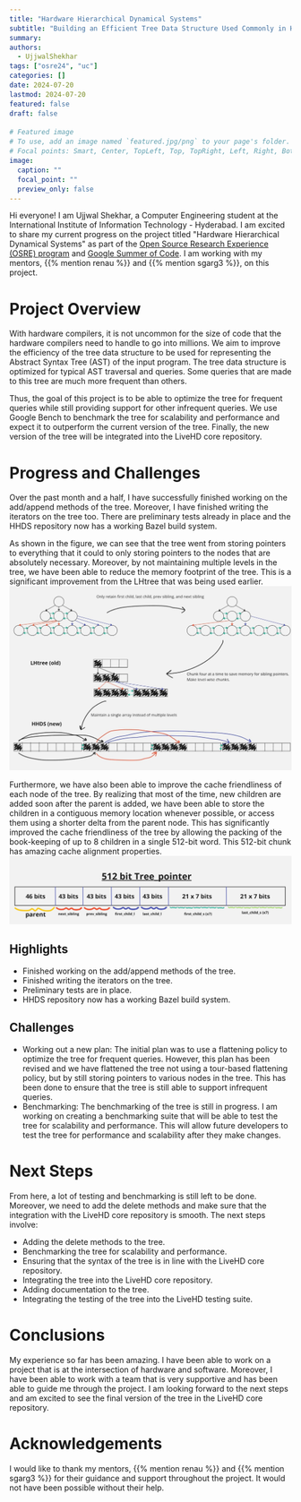 ```yaml
---
title: "Hardware Hierarchical Dynamical Systems"
subtitle: "Building an Efficient Tree Data Structure Used Commonly in Hardware Compilers with Benchmarking for Scalability."
summary:
authors: 
  - UjjwalShekhar
tags: ["osre24", "uc"]
categories: []
date: 2024-07-20
lastmod: 2024-07-20
featured: false
draft: false

# Featured image
# To use, add an image named `featured.jpg/png` to your page's folder.
# Focal points: Smart, Center, TopLeft, Top, TopRight, Left, Right, BottomLeft, Bottom, BottomRight.
image:
  caption: ""
  focal_point: ""
  preview_only: false
---
```

Hi everyone! I am Ujjwal Shekhar, a Computer Engineering student at the International Institute of Information Technology - Hyderabad. I am excited to share my current progress on the project titled "Hardware Hierarchical Dynamical Systems" as part of the [Open Source Research Experience (OSRE) program](https://ucsc-ospo.github.io/osre/) and [Google Summer of Code](https://summerofcode.withgoogle.com/). I am working with my mentors, {{% mention renau %}} and {{% mention sgarg3 %}}, on this project.

# Project Overview
With hardware compilers, it is not uncommon for the size of code that the hardware compilers need to handle to go into millions. We aim to improve the efficiency of the tree data structure to be used for representing the Abstract Syntax Tree (AST) of the input program. The tree data structure is optimized for typical AST traversal and queries. Some queries that are made to this tree are much more frequent than others.

Thus, the goal of this project is to be able to optimize the tree for frequent queries while still providing support for other infrequent queries. We use Google Bench to benchmark the tree for scalability and performance and expect it to outperform the current version of the tree. Finally, the new version of the tree will be integrated into the LiveHD core repository.

# Progress and Challenges
Over the past month and a half, I have successfully finished working on the add/append methods of the tree. Moreover, I have finished writing the iterators on the tree too. There are preliminary tests already in place and the HHDS repository now has a working Bazel build system.

As shown in the figure, we can see that the tree went from storing pointers to everything that it could to only storing pointers to the nodes that are absolutely necessary. Moreover, by not maintaining multiple levels in the tree, we have been able to reduce the memory footprint of the tree. This is a significant improvement from the LHtree that was being used earlier.
![Gradual improvements from a classical way of storing the tree](intro_pic_osre_mid_term_blog.jpg)

Furthermore, we have also been able to improve the cache friendliness of each node of the tree. By realizing that most of the time, new children are added soon after the parent is added, we have been able to store the children in a contiguous memory location whenever possible, or access them using a shorter delta from the parent node. This has significantly improved the cache friendliness of the tree by allowing the packing of the book-keeping of up to 8 children in a single 512-bit word. This 512-bit chunk has amazing cache alignment properties.
![Bookkeeping in a 512-bit Tree_pointer word](tree_pointers_pic_osre_mid_term_blog.jpg)

## Highlights
- Finished working on the add/append methods of the tree.
- Finished writing the iterators on the tree.
- Preliminary tests are in place.
- HHDS repository now has a working Bazel build system.

## Challenges
- Working out a new plan: The initial plan was to use a flattening policy to optimize the tree for frequent queries. However, this plan has been revised and we have flattened the tree not using a tour-based flattening policy, but by still storing pointers to various nodes in the tree. This has been done to ensure that the tree is still able to support infrequent queries.
- Benchmarking: The benchmarking of the tree is still in progress. I am working on creating a benchmarking suite that will be able to test the tree for scalability and performance. This will allow future developers to test the tree for performance and scalability after they make changes.

# Next Steps
From here, a lot of testing and benchmarking is still left to be done. Moreover, we need to add the delete methods and make sure that the integration with the LiveHD core repository is smooth. The next steps involve:
- Adding the delete methods to the tree.
- Benchmarking the tree for scalability and performance.
- Ensuring that the syntax of the tree is in line with the LiveHD core repository.
- Integrating the tree into the LiveHD core repository.
- Adding documentation to the tree.
- Integrating the testing of the tree into the LiveHD testing suite.

# Conclusions
My experience so far has been amazing. I have been able to work on a project that is at the intersection of hardware and software. Moreover, I have been able to work with a team that is very supportive and has been able to guide me through the project. I am looking forward to the next steps and am excited to see the final version of the tree in the LiveHD core repository.

# Acknowledgements
I would like to thank my mentors, {{% mention renau %}} and {{% mention sgarg3 %}} for their guidance and support throughout the project. It would not have been possible without their help.
